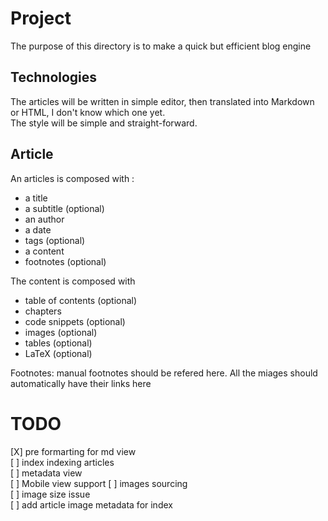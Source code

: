 # Project

The purpose of this directory is to make a quick but efficient blog engine

## Technologies
The articles will be written in simple editor, then translated into Markdown or HTML, I don't know which one yet.  
The style will be simple and straight-forward.

## Article 
An articles is composed with : 
- a title
- a subtitle (optional)
- an author
- a date
- tags (optional)
- a content
- footnotes (optional)

The content is composed with
- table of contents (optional)
- chapters
- code snippets (optional)
- images (optional)
- tables (optional)
- LaTeX (optional)

Footnotes: 
manual footnotes should be refered here.
All the miages should automatically have their links here

# TODO
 [X] pre formarting for md view  
 [ ] index indexing articles  
 [ ] metadata view  
 [ ] Mobile view support
 [ ] images sourcing   
 [ ] image size issue  
 [ ] add article image metadata for index
